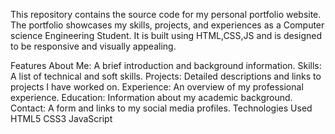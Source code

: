 This repository contains the source code for my personal portfolio website. The portfolio showcases my skills, projects, and experiences as a Computer science Engineering Student. It is built using HTML,CSS,JS and is designed to be responsive and visually appealing.

Features About Me: A brief introduction and background information. Skills: A list of technical and soft skills. Projects: Detailed descriptions and links to projects I have worked on. Experience: An overview of my professional experience. Education: Information about my academic background. Contact: A form and links to my social media profiles. Technologies Used HTML5 CSS3 JavaScript
